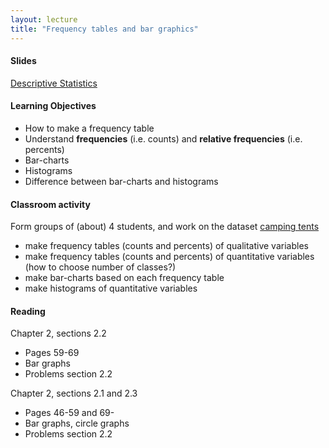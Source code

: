 ```yaml
---
layout: lecture
title: "Frequency tables and bar graphics"
---
```


<h4>
	<span class="fa fa-picture-o fa-lg main-list-item-icon"></span>
	Slides
</h4>

<a href="https://docs.google.com/presentation/d/14XU_vLIBUh6yWfxhHxJwCl9irGKG3mCIntlZD6pjkVY/pub?start=false&loop=false&delayms=3000" target="_blank">Descriptive Statistics</a>


<h4>
	<span class="fa fa-graduation-cap fa-lg main-list-item-icon"></span>
	Learning Objectives
</h4>

- How to make a frequency table
- Understand __frequencies__ (i.e. counts) and __relative frequencies__ (i.e. percents)
- Bar-charts
- Histograms
- Difference between bar-charts and histograms


<h4>
	<span class="fa fa-users fa-lg main-list-item-icon"></span>
	Classroom activity
</h4>

Form groups of (about) 4 students, and work on the dataset <a href="https://docs.google.com/spreadsheets/d/1SNc-pzh82H77iU7PTwOcrOsUKMXSy3Cw3HeneEzmtDg/pubhtml?gid=0&single=true" target="_blank">camping tents</a>

- make frequency tables (counts and percents) of qualitative variables
- make frequency tables (counts and percents) of quantitative variables (how to choose number of classes?)
- make bar-charts based on each frequency table
- make histograms of quantitative variables


<h4>
	<span class="fa fa-book fa-lg main-list-item-icon"></span>
	Reading
</h4>

Chapter 2, sections 2.2

- Pages 59-69
- Bar graphs
- Problems section 2.2

Chapter 2, sections 2.1 and 2.3

- Pages 46-59 and 69-
- Bar graphs, circle graphs
- Problems section 2.2

